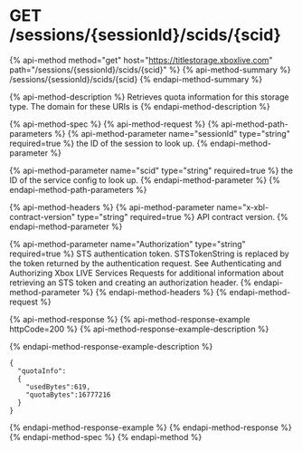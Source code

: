 # GET /sessions/{sessionId}/scids/{scid}

{% api-method method="get" host="https://titlestorage.xboxlive.com" path="/sessions/{sessionId}/scids/{scid}" %}
{% api-method-summary %}
/sessions/{sessionId}/scids/{scid}
{% endapi-method-summary %}

{% api-method-description %}
Retrieves quota information for this storage type. The domain for these URIs is
{% endapi-method-description %}

{% api-method-spec %}
{% api-method-request %}
{% api-method-path-parameters %}
{% api-method-parameter name="sessionId" type="string" required=true %}
the ID of the session to look up.
{% endapi-method-parameter %}

{% api-method-parameter name="scid" type="string" required=true %}
the ID of the service config to look up.
{% endapi-method-parameter %}
{% endapi-method-path-parameters %}

{% api-method-headers %}
{% api-method-parameter name="x-xbl-contract-version" type="string" required=true %}
API contract version.
{% endapi-method-parameter %}

{% api-method-parameter name="Authorization" type="string" required=true %}
STS authentication token. STSTokenString is replaced by the token returned by the authentication request. See Authenticating and Authorizing Xbox LIVE Services Requests for additional information about retrieving an STS token and creating an authorization header.
{% endapi-method-parameter %}
{% endapi-method-headers %}
{% endapi-method-request %}

{% api-method-response %}
{% api-method-response-example httpCode=200 %}
{% api-method-response-example-description %}

{% endapi-method-response-example-description %}

```text
{
  "quotaInfo":
  {
    "usedBytes":619,
    "quotaBytes":16777216
  }
}
```
{% endapi-method-response-example %}
{% endapi-method-response %}
{% endapi-method-spec %}
{% endapi-method %}

